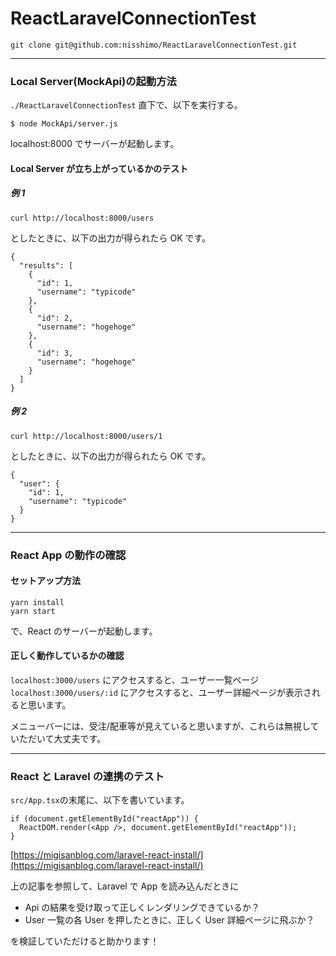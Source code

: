 # ReactLaravelConnectionTest

```
git clone git@github.com:nisshimo/ReactLaravelConnectionTest.git
```

---

### Local Server(MockApi)の起動方法

`./ReactLaravelConnectionTest` 直下で、以下を実行する。

```
$ node MockApi/server.js
```

localhost:8000 でサーバーが起動します。

#### Local Server が立ち上がっているかのテスト

##### 例 1

```
curl http://localhost:8000/users
```

としたときに、以下の出力が得られたら OK です。

```
{
  "results": [
    {
      "id": 1,
      "username": "typicode"
    },
    {
      "id": 2,
      "username": "hogehoge"
    },
    {
      "id": 3,
      "username": "hogehoge"
    }
  ]
}
```

##### 例 2

```
curl http://localhost:8000/users/1
```

としたときに、以下の出力が得られたら OK です。

```
{
  "user": {
    "id": 1,
    "username": "typicode"
  }
}
```

---

### React App の動作の確認

#### セットアップ方法

```
yarn install
yarn start
```

で、React のサーバーが起動します。

#### 正しく動作しているかの確認

`localhost:3000/users` にアクセスすると、ユーザー一覧ページ
`localhost:3000/users/:id` にアクセスすると、ユーザー詳細ページが表示されると思います。

メニューバーには、受注/配車等が見えていると思いますが、これらは無視していただいて大丈夫です。

---

### React と Laravel の連携のテスト

`src/App.tsx`の末尾に、以下を書いています。

```
if (document.getElementById("reactApp")) {
  ReactDOM.render(<App />, document.getElementById("reactApp"));
}
```

[https://migisanblog.com/laravel-react-install/](https://migisanblog.com/laravel-react-install/)

上の記事を参照して、Laravel で App を読み込んだときに

- Api の結果を受け取って正しくレンダリングできているか？
- User 一覧の各 User を押したときに、正しく User 詳細ページに飛ぶか？

を検証していただけると助かります！
